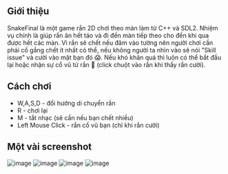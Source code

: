 ## Giới thiệu
  SnakeFinal là một game rắn 2D chơi theo màn làm từ C++ và SDL2. Nhiệm vụ chính là giúp rắn ăn hết táo và đi đến màn tiếp theo cho đến khi qua được hết các màn. Vì rắn sẽ chết nếu đâm vào tường nên người chơi cần phải cố gắng chết ít nhất có thể, nếu không người ta nhìn vào sẽ nói "Skill issue" và cười vào mặt bạn đó 😱. Nếu khó khăn quá thì luôn có thể bắt đầu lại hoặc nhận sự cổ vũ từ rắn 🐍 (click chuột vào rắn khi thấy rắn cười).

## Cách chơi
- W,A,S,D - đổi hướng di chuyển rắn
- R - chơi lại
- M - tắt nhạc (sẽ cần nếu bạn chết nhiều)
- Left Mouse Click - rắn cổ vũ bạn (chỉ khi rắn cười)

## Một vài screenshot
![image](https://github.com/user-attachments/assets/031ecc46-569b-4643-9502-6cd1a6623e32)
![image](https://github.com/user-attachments/assets/dfd40755-b502-46df-b53f-be64dee9d1e3)
![image](https://github.com/user-attachments/assets/58af5069-aa05-40ab-b032-718e1e7a695d)
![image](https://github.com/user-attachments/assets/c7d4ea39-de48-44b8-9da3-7561b22f2394)
